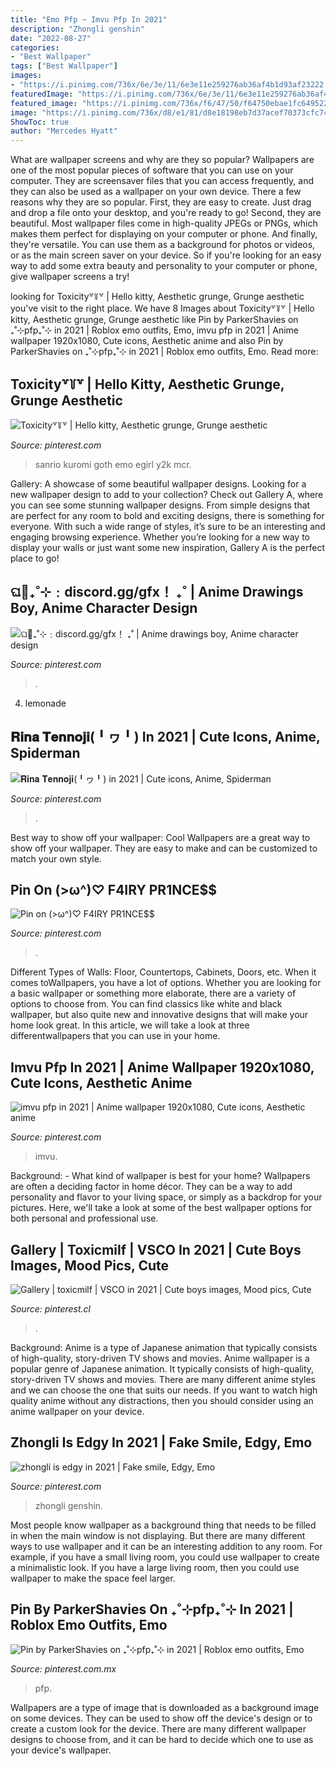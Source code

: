 ```yaml
---
title: "Emo Pfp ~ Imvu Pfp In 2021"
description: "Zhongli genshin"
date: "2022-08-27"
categories:
- "Best Wallpaper"
tags: ["Best Wallpaper"]
images:
- "https://i.pinimg.com/736x/6e/3e/11/6e3e11e259276ab36af4b1d93af23222.jpg"
featuredImage: "https://i.pinimg.com/736x/6e/3e/11/6e3e11e259276ab36af4b1d93af23222.jpg"
featured_image: "https://i.pinimg.com/736x/f6/47/50/f64750ebae1fc6495225fb0a253d7f43.jpg"
image: "https://i.pinimg.com/736x/d8/e1/81/d8e18198eb7d37acef70373cfc74d4b7.jpg"
ShowToc: true
author: "Mercedes Hyatt"
---
```



What are wallpaper screens and why are they so popular?
Wallpapers are one of the most popular pieces of software that you can use on your computer. They are screensaver files that you can access frequently, and they can also be used as a wallpaper on your own device. There a few reasons why they are so popular. First, they are easy to create. Just drag and drop a file onto your desktop, and you're ready to go! Second, they are beautiful. Most wallpaper files come in high-quality JPEGs or PNGs, which makes them perfect for displaying on your computer or phone. And finally, they're versatile. You can use them as a background for photos or videos, or as the main screen saver on your device. So if you're looking for an easy way to add some extra beauty and personality to your computer or phone, give wallpaper screens a try!

	

		
looking for Toxicity꒷꒦꒷ | Hello kitty, Aesthetic grunge, Grunge aesthetic you've visit to the right place. We have 8 Images about Toxicity꒷꒦꒷ | Hello kitty, Aesthetic grunge, Grunge aesthetic like Pin by ParkerShavies on ₊˚⊹pfp₊˚⊹ in 2021 | Roblox emo outfits, Emo, imvu pfp in 2021 | Anime wallpaper 1920x1080, Cute icons, Aesthetic anime and also Pin by ParkerShavies on ₊˚⊹pfp₊˚⊹ in 2021 | Roblox emo outfits, Emo. Read more:
		
    
## Toxicity꒷꒦꒷ | Hello Kitty, Aesthetic Grunge, Grunge Aesthetic

<img loading=lazy src="https://i.pinimg.com/736x/6e/3e/11/6e3e11e259276ab36af4b1d93af23222.jpg" onerror="this.onerror=null;this.src='https://tse4.mm.bing.net/th?id=OIP.VME5-dDgA1C02iadHwcROAHaHa&amp;pid=15.1';" alt="Toxicity꒷꒦꒷ | Hello kitty, Aesthetic grunge, Grunge aesthetic">

_Source: pinterest.com_

>sanrio kuromi goth emo egirl y2k mcr. 

	

Gallery: A showcase of some beautiful wallpaper designs.
Looking for a new wallpaper design to add to your collection? Check out Gallery A, where you can see some stunning wallpaper designs. From simple designs that are perfect for any room to bold and exciting designs, there is something for everyone. With such a wide range of styles, it’s sure to be an interesting and engaging browsing experience. Whether you’re looking for a new way to display your walls or just want some new inspiration, Gallery A is the perfect place to go!





	
	
    
## ଘ🌸₊˚⊹﹕discord.gg/gfx！ ₊˚ | Anime Drawings Boy, Anime Character Design

<img loading=lazy src="https://i.pinimg.com/736x/af/ab/24/afab24e581b6019599605c59036be1c0.jpg" onerror="this.onerror=null;this.src='https://tse2.mm.bing.net/th?id=OIP.YxWFeeScndb9mPOJCrnOgQHaHa&amp;pid=15.1';" alt="ଘ🌸₊˚⊹﹕discord.gg/gfx！ ₊˚ | Anime drawings boy, Anime character design">

_Source: pinterest.com_

>. 

	

4. lemonade 

    
## 𝐑𝐢𝐧𝐚 𝐓𝐞𝐧𝐧𝐨𝐣𝐢(╹ヮ╹) In 2021 | Cute Icons, Anime, Spiderman

<img loading=lazy src="https://i.pinimg.com/736x/f4/64/b1/f464b1ed752fb56e7029ab9f1f3cb6e8.jpg" onerror="this.onerror=null;this.src='https://tse4.mm.bing.net/th?id=OIP.3_RpjdbldaKnpqeHU9RtWwHaHM&amp;pid=15.1';" alt="𝐑𝐢𝐧𝐚 𝐓𝐞𝐧𝐧𝐨𝐣𝐢(╹ヮ╹) in 2021 | Cute icons, Anime, Spiderman">

_Source: pinterest.com_

>. 

	

Best way to show off your wallpaper:
Cool Wallpapers are a great way to show off your wallpaper. They are easy to make and can be customized to match your own style.

    
## Pin On (&gt;ω^)♡︎ F4IRY PR1NCE$$

<img loading=lazy src="https://i.pinimg.com/736x/07/13/0f/07130f6121860ce30119a688761b8869.jpg" onerror="this.onerror=null;this.src='https://tse4.mm.bing.net/th?id=OIP.wjwXpIbO8E81lAIueKsPpAAAAA&amp;pid=15.1';" alt="Pin on (&gt;ω^)♡︎ F4IRY PR1NCE$$">

_Source: pinterest.com_

>. 

	

Different Types of Walls: Floor, Countertops, Cabinets, Doors, etc.
When it comes toWallpapers, you have a lot of options. Whether you are looking for a basic wallpaper or something more elaborate, there are a variety of options to choose from. You can find classics like white and black wallpaper, but also quite new and innovative designs that will make your home look great. In this article, we will take a look at three differentwallpapers that you can use in your home.

    
## Imvu Pfp In 2021 | Anime Wallpaper 1920x1080, Cute Icons, Aesthetic Anime

<img loading=lazy src="https://i.pinimg.com/736x/d8/e1/81/d8e18198eb7d37acef70373cfc74d4b7.jpg" onerror="this.onerror=null;this.src='https://tse4.mm.bing.net/th?id=OIP.inzg9uEcBCuQ6UFMmmEgoAHaHa&amp;pid=15.1';" alt="imvu pfp in 2021 | Anime wallpaper 1920x1080, Cute icons, Aesthetic anime">

_Source: pinterest.com_

>imvu. 

	

Background: - What kind of wallpaper is best for your home?
Wallpapers are often a deciding factor in home décor. They can be a way to add personality and flavor to your living space, or simply as a backdrop for your pictures. Here, we'll take a look at some of the best wallpaper options for both personal and professional use.

    
## Gallery | Toxicmilf | VSCO In 2021 | Cute Boys Images, Mood Pics, Cute

<img loading=lazy src="https://i.pinimg.com/736x/f6/47/50/f64750ebae1fc6495225fb0a253d7f43.jpg" onerror="this.onerror=null;this.src='https://tse1.mm.bing.net/th?id=OIP.Pf4ovVbKGWqM65pGeLedWgHaHU&amp;pid=15.1';" alt="Gallery | toxicmilf | VSCO in 2021 | Cute boys images, Mood pics, Cute">

_Source: pinterest.cl_

>. 

	

Background: Anime is a type of Japanese animation that typically consists of high-quality, story-driven TV shows and movies.
Anime wallpaper is a popular genre of Japanese animation. It typically consists of high-quality, story-driven TV shows and movies. There are many different anime styles and we can choose the one that suits our needs. If you want to watch high quality anime without any distractions, then you should consider using an anime wallpaper on your device.

    
## Zhongli Is Edgy In 2021 | Fake Smile, Edgy, Emo

<img loading=lazy src="https://i.pinimg.com/736x/f3/34/51/f33451ac0b9302ece8385451c2e34235.jpg" onerror="this.onerror=null;this.src='https://tse3.mm.bing.net/th?id=OIP.TKb-MpVDXfGL9WYS9Lt0OAHaHr&amp;pid=15.1';" alt="zhongli is edgy in 2021 | Fake smile, Edgy, Emo">

_Source: pinterest.com_

>zhongli genshin. 

	

Most people know wallpaper as a background thing that needs to be filled in when the main window is not displaying. But there are many different ways to use wallpaper and it can be an interesting addition to any room. For example, if you have a small living room, you could use wallpaper to create a minimalistic look. If you have a large living room, then you could use wallpaper to make the space feel larger.

    
## Pin By ParkerShavies On ₊˚⊹pfp₊˚⊹ In 2021 | Roblox Emo Outfits, Emo

<img loading=lazy src="https://i.pinimg.com/736x/b3/a2/fd/b3a2fd2655a3297cdea37239ea5f2450.jpg" onerror="this.onerror=null;this.src='https://tse3.mm.bing.net/th?id=OIP.WW2MYy3pj7acxrSY9__oTgHaNJ&amp;pid=15.1';" alt="Pin by ParkerShavies on ₊˚⊹pfp₊˚⊹ in 2021 | Roblox emo outfits, Emo">

_Source: pinterest.com.mx_

>pfp. 

	

Wallpapers are a type of image that is downloaded as a background image on some devices. They can be used to show off the device's design or to create a custom look for the device. There are many different wallpaper designs to choose from, and it can be hard to decide which one to use as your device's wallpaper.

